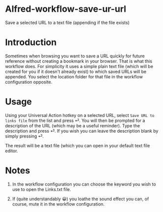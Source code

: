 # Alfred-workflow-save-ur-url
Save a selected URL to a text file (appending if the file exists)

# Introduction

Sometimes when browsing you want to save a URL quickly for future reference without creating a bookmark in your browser. That is what this workflow does. For simplicity it uses a simple plain text file (which will be created for you if it doesn't already exist) to which saved URLs will be appended. You select the location folder for that file in the workflow configuration opposite.

# Usage

Using your Universal Action hotkey on a selected URL, select `Save URL to links file` from the list and press ⏎. You will then be prompted for a description of the URL (which may be a useful reminder). Type the description and press ⏎. If you wish you can leave the description blank by simply pressing ⏎.

The result will be a text file (which you can open in your default text file editor.

# Notes

1. In the workflow configuration you can choose the keyword you wish to use to open the Links.txt file.

2. If (quite understandably 😀) you loathe the sound effect you can, of course, mute it in the workflow configuration.
